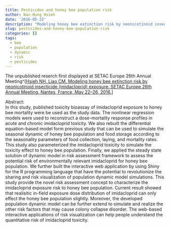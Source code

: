 ```yaml
---
title: Pesticides and honey bee population risk
author: Nan-Hung Hsieh
date: '2016-05-22'
description: "Modeling honey bee extinction risk by neonicotinoid insecticide (imidacloprid) exposure"
slug: pesticides-and-honey-bee-population-risk
categories: []
tags:
  - bee
  - population
  - dynamic
  - risk
  - pesticides
---
```


The unpublished reserch first displayed at SETAC Europe 26th Annual Meeting^[[Hsieh NH, Liao CM. Modeling honey bee extinction risk by neonicotinoid insecticide (imidacloprid) exposure. SETAC Europe 26th Annual Meeting, Nantes, France, May 22–26, 2016.](https://www.researchgate.net/profile/Nan-Hung_Hsieh/publication/303973818_Modeling_honeybee_extinction_risk_by_neonicotinoid_insecticide_imidacloprid_exposure/links/57610f9008ae227f4a3f3370.pdf)]

Abstract:  
In this study, published toxicity bioassay of imidacloprid exposure to honey bee mortality were be used as the study data. The nonlinear regression models were used to reconstruct a dose-mortality response profiles in acute and chronic imidacloprid toxicity. We also rebuilt the differential equation-based model form previous study that can be used to simulate the seasonal dynamic of honey bee population and food storage according to the seasonality parameters of food collection, laying, and mortality rates. This study also parameterized the imidacloprid toxicity to simulate the toxicity effect to honey bee population. Finally, we applied the steady state solution of dynamic model in risk assessment framework to assess the potential risk of environmentally relevant  imidacloprid for honey bee population. We further built the interactive web application by using Shiny for the R programming language that have the potential to revolutionize the sharing and risk visualization of population dynamic model simulations. This study provide the novel risk assessment concept to characterize the imidacloprid exposure risk to honey bee population. Current result showed that realisitic in-field exposure dose distribution of imidacloprid can only effect the honey bee population slightly. Moreover, the developed population dynamic model can be further extend to simulate and realize the other risk factors that may cause colony collapse disorder. The web-based interactive applications of risk visualization can help people understand the quantitative risk of imidacloprid toxicity.
